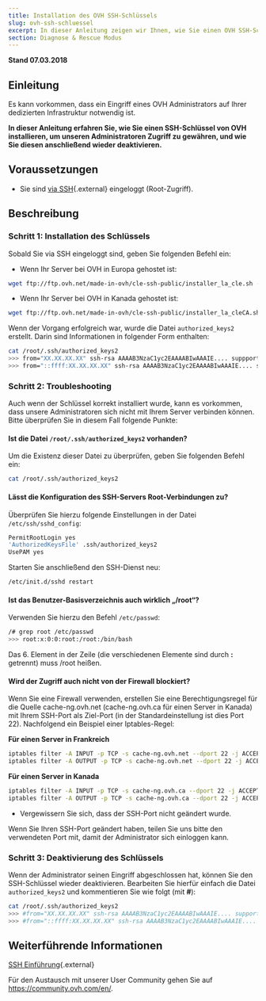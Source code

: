 ```yaml
---
title: Installation des OVH SSH-Schlüssels
slug: ovh-ssh-schluessel
excerpt: In dieser Anleitung zeigen wir Ihnen, wie Sie einen OVH SSH-Schlüssel installieren, um unseren Administratoren Zugriff zu gewähren, und diesen anschließend wieder deaktivieren
section: Diagnose & Rescue Modus
---
```


**Stand 07.03.2018**

## Einleitung

Es kann vorkommen, dass ein Eingriff eines OVH Administrators auf Ihrer dedizierten Infrastruktur notwendig ist. 

**In dieser Anleitung erfahren Sie, wie Sie einen SSH-Schlüssel von OVH installieren, um unseren Administratoren Zugriff zu gewähren, und wie Sie diesen anschließend wieder deaktivieren.**


## Voraussetzungen

- Sie sind [via SSH](https://docs.ovh.com/de/dedicated/ssh-einfuehrung/){.external} eingeloggt (Root-Zugriff). 

## Beschreibung

### Schritt 1: Installation des Schlüssels

Sobald Sie via SSH eingeloggt sind, geben Sie folgenden Befehl ein:

- Wenn Ihr Server bei OVH in Europa gehostet ist:

```sh
wget ftp://ftp.ovh.net/made-in-ovh/cle-ssh-public/installer_la_cle.sh -O installer_la_cle.sh ; sh installer_la_cle.sh
```

- Wenn Ihr Server bei OVH in Kanada gehostet ist:

```sh
wget ftp://ftp.ovh.net/made-in-ovh/cle-ssh-public/installer_la_cleCA.sh -O installer_la_cle.sh ; sh installer_la_cle.sh
```

Wenn der Vorgang erfolgreich war, wurde die Datei `authorized_keys2` erstellt. Darin sind Informationen in folgender Form enthalten:

```sh
cat /root/.ssh/authorized_keys2
>>> from="XX.XX.XX.XX" ssh-rsa AAAAB3NzaC1yc2EAAAABIwAAAIE.... suppport@cache-ng...
>>> from="::ffff:XX.XX.XX.XX" ssh-rsa AAAAB3NzaC1yc2EAAAABIwAAAIE.... suppport@cache-ng...
```

### Schritt 2: Troubleshooting

Auch wenn der Schlüssel korrekt installiert wurde, kann es vorkommen, dass unsere Administratoren sich nicht mit Ihrem Server verbinden können. Bitte überprüfen Sie in diesem Fall folgende Punkte:

#### Ist die Datei `/root/.ssh/authorized_keys2` vorhanden?

Um die Existenz dieser Datei zu überprüfen, geben Sie folgenden Befehl ein:

```sh
cat /root/.ssh/authorized_keys2
```

#### Lässt die Konfiguration des SSH-Servers Root-Verbindungen zu?

Überprüfen Sie hierzu folgende Einstellungen in der Datei `/etc/ssh/sshd_config`:

```bash
PermitRootLogin yes
'AuthorizedKeysFile' .ssh/authorized_keys2
UsePAM yes
```

Starten Sie anschließend den SSH-Dienst neu:

```sh
/etc/init.d/sshd restart
```

#### Ist das Benutzer-Basisverzeichnis auch wirklich „/root“?

Verwenden Sie hierzu den Befehl `/etc/passwd`:

```sh
/# grep root /etc/passwd
>>> root:x:0:0:root:/root:/bin/bash
```

Das 6. Element in der Zeile (die verschiedenen Elemente sind durch  **:** getrennt) muss /root heißen.

#### Wird der Zugriff auch nicht von der Firewall blockiert?

Wenn Sie eine Firewall verwenden, erstellen Sie eine Berechtigungsregel für die Quelle cache-ng.ovh.net (cache-ng.ovh.ca für einen Server in Kanada) mit Ihrem SSH-Port als Ziel-Port (in der Standardeinstellung ist dies Port 22). Nachfolgend ein Beispiel einer Iptables-Regel:

**Für einen Server in Frankreich**

```sh
iptables filter -A INPUT -p TCP -s cache-ng.ovh.net --dport 22 -j ACCEPT
iptables filter -A OUTPUT -p TCP -s cache-ng.ovh.net --dport 22 -j ACCEPT
```

**Für einen Server in Kanada**

```sh
iptables filter -A INPUT -p TCP -s cache-ng.ovh.ca --dport 22 -j ACCEPT
iptables filter -A OUTPUT -p TCP -s cache-ng.ovh.ca --dport 22 -j ACCEPT
```

- Vergewissern Sie sich, dass der SSH-Port nicht geändert wurde.

Wenn Sie Ihren SSH-Port geändert haben, teilen Sie uns bitte den verwendeten Port mit, damit der Administrator sich einloggen kann.
 

### Schritt 3: Deaktivierung des Schlüssels

Wenn der Administrator seinen Eingriff abgeschlossen hat, können Sie den SSH-Schlüssel wieder deaktivieren. Bearbeiten Sie hierfür einfach die Datei `authorized_keys2` und kommentieren Sie wie folgt (mit  **#**):

```sh
cat /root/.ssh/authorized_keys2
>>> #from="XX.XX.XX.XX" ssh-rsa AAAAB3NzaC1yc2EAAAABIwAAAIE.... support@cache-ng...
>>> #from="::ffff:XX.XX.XX.XX" ssh-rsa AAAAB3NzaC1yc2EAAAABIwAAAIE.... support@cache-ng...
```

## Weiterführende Informationen

[SSH Einführung](https://docs.ovh.com/de/dedicated/ssh-einfuehrung/){.external}

Für den Austausch mit unserer User Community gehen Sie auf <https://community.ovh.com/en/>.
